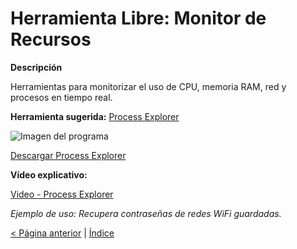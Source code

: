 # Herramienta Libre: Monitor de Recursos

**Descripción**

Herramientas para monitorizar el uso de CPU, memoria RAM, red y procesos en tiempo real.

**Herramienta sugerida:**  [Process Explorer](https://learn.microsoft.com/en-us/sysinternals/downloads/process-explorer)

![Imagen del programa](https://img.youtube.com/vi/5_AZ9G6HP0c/0.jpg)

[Descargar Process Explorer](https://download.sysinternals.com/files/ProcessExplorer.zip)

**Vídeo explicativo:**

  [Video - Process Explorer](https://www.youtube.com/watch?v=5_AZ9G6HP0c)

_Ejemplo de uso: Recupera contraseñas de redes WiFi guardadas._

[< Página anterior](https://github.com/josemurillorajo/Kit-de-herramientas-basicas/blob/main/4.%20Recuperaci%C3%B3n%20de%20contrase%C3%B1as.md) | [Índice](https://github.com/josemurillorajo/Kit-de-herramientas-basicas/blob/main/README.md)